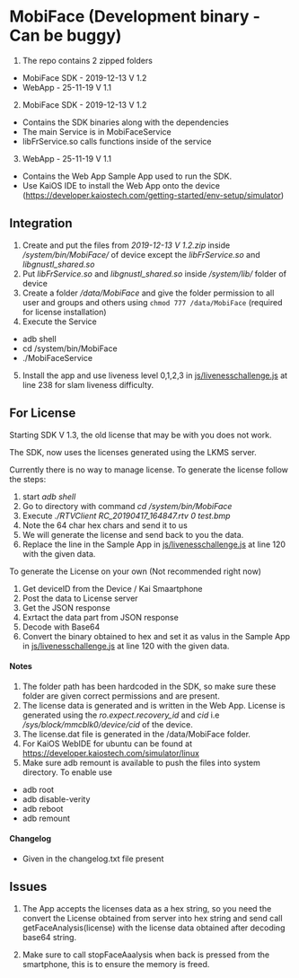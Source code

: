 # MobiFace (Development binary - Can be buggy)

1. The repo contains 2 zipped folders
  * MobiFace SDK - 2019-12-13 V 1.2
  * WebApp - 25-11-19 V 1.1

2. MobiFace SDK - 2019-12-13 V 1.2
  * Contains the SDK binaries along with the dependencies
  * The main Service is in MobiFaceService
  * libFrService.so calls functions inside of the service

3. WebApp - 25-11-19 V 1.1
  * Contains the Web App Sample App used to run the SDK.
  * Use KaiOS IDE to install the Web App onto the device (https://developer.kaiostech.com/getting-started/env-setup/simulator)

## Integration

1. Create and put the files from *2019-12-13 V 1.2.zip* inside */system/bin/MobiFace/* of device except the *libFrService.so* and *libgnustl_shared.so* 
2. Put *libFrService.so* and *libgnustl_shared.so* inside */system/lib/* folder of device
3. Create a folder */data/MobiFace* and give the folder permission to all user and groups and others using `chmod 777 /data/MobiFace` (required for license installation)
4. Execute the Service
  * adb shell
  * cd /system/bin/MobiFace
  * ./MobiFaceService
5. Install the app and use liveness level 0,1,2,3 in [js/livenesschallenge.js](WebApp%20-%2025-11-19%20V%201.1/js/livenesschallenge.js#L238) at line 238 for slam liveness difficulty.

## For License

Starting SDK V 1.3, the old license that may be with you does not work.

The SDK, now uses the licenses generated using the LKMS server.



Currently there is no way to manage license. To generate the license follow the steps:

1. start *adb shell*
2. Go to directory with command *cd /system/bin/MobiFace*
3. Execute *./RTVClient RC_20190417_164847.rtv 0 test.bmp*
4. Note the 64 char hex chars and send it to us
5. We will generate the license and send back to you the data.
6. Replace the line in the Sample App in [js/livenesschallenge.js](WebApp%20-%2025-11-19%20V%201.1/js/livenesschallenge.js#L120) at line 120 with the given data.


To generate the License on your own (Not recommended right now)

1. Get deviceID from the Device / Kai Smaartphone
2. Post the data to License server
3. Get the JSON response
4. Exrtact the data part from JSON response
5. Decode with Base64
6. Convert the binary obtained to hex and set it as valus in the Sample App in [js/livenesschallenge.js](WebApp%20-%2025-11-19%20V%201.1/js/livenesschallenge.js#L120) at line 120 with the given data.

#### Notes

1. The folder path has been hardcoded in the SDK, so make sure these folder are given correct permissions and are present.
2. The license data is generated and is written in the Web App. License is generated using the *ro.expect.recovery_id* and *cid* i.e */sys/block/mmcblk0/device/cid* of the device.
3. The license.dat file is generated in the /data/MobiFace folder. 
4. For KaiOS WebIDE for ubuntu can be found at https://developer.kaiostech.com/simulator/linux
5. Make sure adb remount is available to push the files into system directory. To enable use
  * adb root
  * adb disable-verity
  * adb reboot
  * adb remount


#### Changelog

* Given in the changelog.txt file present

## Issues

1. The App accepts the licenses data as a hex string, so you need the convert the License obtained from server into hex string and send call getFaceAnalysis(license) with the license data obtained after decoding base64 string.

2. Make sure to call stopFaceAaalysis when back is pressed from the smartphone, this is to ensure the memory is freed.


